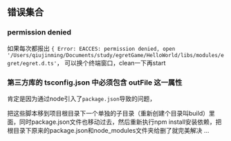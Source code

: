 ## 错误集合



### permission denied

如果每次都报出
`{ Error: EACCES: permission denied, open '/Users/qiujinming/Documents/study/egretGame/HelloWorld/libs/modules/egret/egret.d.ts'`，
可以换个终端窗口，clean一下再start





### 第三方库的 tsconfig.json 中必须包含 outFile 这一属性

肯定是因为通过node引入了`package.json`导致的问题，

把这些脚本移到项目根目录下一个单独的子目录（重新创建个目录叫build）里面，同时package.json文件也移动过去，然后重新执行npm install安装依赖，把根目录下原来的package.json和node_modules文件夹给删了就完美解决 ...